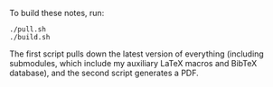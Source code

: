 To build these notes, run:

    ./pull.sh
    ./build.sh

The first script pulls down the latest version of everything (including
submodules, which include my auxiliary LaTeX macros and BibTeX database), and
the second script generates a PDF.
